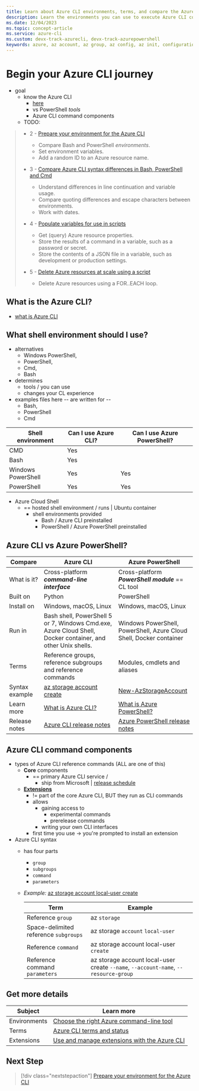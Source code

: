 ```yaml
---
title: Learn about Azure CLI environments, terms, and compare the Azure CLI to Azure PowerShell | Microsoft Docs
description: Learn the environments you can use to execute Azure CLI commands, Azure CLI terms, how the Azure CLI compares to Azure PowerShell.
ms.date: 12/04/2023
ms.topic: concept-article
ms.service: azure-cli
ms.custom: devx-track-azurecli, devx-track-azurepowershell
keywords: azure, az account, az group, az config, az init, configuration
---
```

# Begin your Azure CLI journey

* goal
  * know the Azure CLI
    * [here](get-started-tutorial-0-before-you-begin.md)
    * vs PowerShell _tools_
    * Azure CLI command components
  * TODO:
> * 2 - [Prepare your environment for the Azure CLI](./get-started-tutorial-1-prepare-environment.md)
>   * Compare Bash and PowerShell _environments_.
>   * Set environment variables.
>   * Add a random ID to an Azure resource name.
>
> * 3 - [Compare Azure CLI syntax differences in Bash, PowerShell and Cmd](./get-started-tutorial-2-environment-syntax.md)
>   * Understand differences in line continuation and variable usage.
>   * Compare quoting differences and escape characters between environments.
>   * Work with dates.
>
> * 4 - [Populate variables for use in scripts](./get-started-tutorial-3-use-variables.md)
>   * Get (query) Azure resource properties.
>   * Store the results of a command in a variable, such as a password or secret.
>   * Store the contents of a JSON file in a variable, such as development or production settings.
>
> * 5 - [Delete Azure resources at scale using a script](./get-started-tutorial-4-delete-resources.md)
>   * Delete Azure resources using a FOR..EACH loop.

## What is the Azure CLI?

* [what is Azure CLI](./what-is-azure-cli.md)

## What shell environment should I use?

* alternatives
  * Windows PowerShell,
  * PowerShell,
  * Cmd,
  * Bash
* determines 
  * tools / you can use
  * changes your CL experience
* examples files here -- are written for --
  * Bash,
  * PowerShell
  * Cmd

|Shell environment | Can I use Azure CLI? | Can I use Azure PowerShell?|
|-|-|-|
| CMD | Yes ||
| Bash | Yes ||
| Windows PowerShell | Yes | Yes |
| PowerShell | Yes | Yes |

* Azure Cloud Shell
  * == hosted shell environment / runs | Ubuntu container
    * shell environments provided
      * Bash / Azure CLI preinstalled
      * PowerShell / Azure PowerShell preinstalled

## Azure CLI vs Azure PowerShell?


| Compare | Azure CLI | Azure PowerShell |
|-|-|-|
|What is it?|Cross-platform **_command-line interface_** | Cross-platform **_PowerShell module_** == CL tool
|Built on | Python | PowerShell
|Install on| Windows, macOS, Linux | Windows, macOS, Linux
|Run in|Bash shell, PowerShell 5 or 7, Windows Cmd.exe, Azure Cloud Shell, Docker container, and other Unix shells.| Windows PowerShell, PowerShell, Azure Cloud Shell, Docker container
|Terms| Reference groups, reference subgroups and reference commands | Modules, cmdlets and aliases
|Syntax example | [az storage account create](/cli/azure/storage/account#az-storage-account-create) | [New-AzStorageAccount](/powershell/module/az.storage/new-azstorageaccount) |
|Learn more | [What is Azure CLI?](./what-is-azure-cli.md) | [What is Azure PowerShell?](/powershell/azure/what-is-azure-powershell)
|Release notes| [Azure CLI release notes](./release-notes-azure-cli.md) | [Azure PowerShell release notes](/powershell/azure/release-notes-azureps)

## Azure CLI command components

* types of Azure CLI reference commands (ALL are one of this)
  * **Core** components
    * == primary Azure CLI service /
      * ship from Microsoft | [release schedule](./release-notes-azure-cli.md)
  * **[Extensions](./azure-cli-extensions-overview.md)**
    * != part of the core Azure CLI, BUT they run as CLI commands
    * allows
      * gaining access to
        * experimental commands
        * prerelease commands
      * writing your own CLI interfaces
    * first time you use -> you're prompted to install an extension
* Azure CLI syntax
  * has four parts
    * `group`
    * `subgroups`
    * `command`
    * `parameters`
  * _Example:_ [az storage account local-user create](/cli/azure/storage/account/local-user#az-storage-account-local-user-create)

    | Term | Example |
    |-|-|
    | Reference `group` | az `storage`
    | Space-delimited reference `subgroups` | az storage `account` `local-user`
    | Reference `command` | az storage account local-user `create`
    | Reference command `parameters` | az storage account local-user create `--name`, `--account-name`, `--resource-group`

## Get more details


| Subject | Learn more |
|-|-|
| Environments | [Choose the right Azure command-line tool](./choose-the-right-azure-command-line-tool.md)
| Terms | [Azure CLI terms and status](reference-types-and-status.md) |
| Extensions | [Use and manage extensions with the Azure CLI](./azure-cli-extensions-overview.md)

## Next Step

> [!div class="nextstepaction"]
> [Prepare your environment for the Azure CLI](./get-started-tutorial-1-prepare-environment.md)

